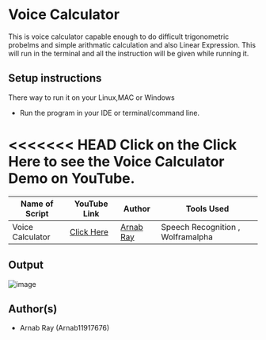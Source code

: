 # Voice Calculator

This is voice calculator capable enough to do difficult trigonometric probelms and simple arithmatic calculation and also Linear Expression.
This will run in the terminal and all the instruction will be given while running it.

## Setup instructions

There way to run it on your Linux,MAC or Windows

- Run the program in your IDE or terminal/command line.

<<<<<<< HEAD
Click on the **Click Here** to see the Voice Calculator Demo on YouTube.
=======

| Name of Script   | YouTube Link                               | Author                                        | Tools Used                        |
| ---------------- | ------------------------------------------ | --------------------------------------------- | --------------------------------- |
| Voice Calculator | [Click Here](https://youtu.be/cOgujLzl9zg) | [Arnab Ray](https://github.com/Arnab11917676) | Speech Recognition , Wolframalpha |

## Output

![image](https://user-images.githubusercontent.com/59610398/117536098-ccff8900-b016-11eb-809d-a63a3c23b39b.png)

## Author(s)

- Arnab Ray (Arnab11917676)
